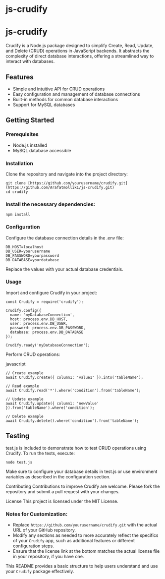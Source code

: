 # js-crudify
# js-crudify

Crudify is a Node.js package designed to simplify Create, Read, Update, and Delete (CRUD) operations in JavaScript backends. It abstracts the complexity of direct database interactions, offering a streamlined way to interact with databases.

## Features

- Simple and intuitive API for CRUD operations
- Easy configuration and management of database connections
- Built-in methods for common database interactions
- Support for MySQL databases

## Getting Started

### Prerequisites

- Node.js installed
- MySQL database accessible

### Installation

Clone the repository and navigate into the project directory:

```
git clone [https://github.com/yourusername/crudify.git](https://github.com/Arafatmollik1/js-crudify.git)
cd crudify
```

### Install the necessary dependencies:
```
npm install
```

### Configuration
Configure the database connection details in the .env file:
```
DB_HOST=localhost
DB_USER=yourusername
DB_PASSWORD=yourpassword
DB_DATABASE=yourdatabase
```
Replace the values with your actual database credentials.

### Usage
Import and configure Crudify in your project:

```
const Crudify = require('crudify');

Crudify.config({
  name: 'myDatabaseConnection',
  host: process.env.DB_HOST,
  user: process.env.DB_USER,
  password: process.env.DB_PASSWORD,
  database: process.env.DB_DATABASE
});

Crudify.ready('myDatabaseConnection');
```

Perform CRUD operations:

javascript
```
// Create example
await Crudify.create({ column1: 'value1' }).into('tableName');

// Read example
await Crudify.read('*').where('condition').from('tableName');

// Update example
await Crudify.update({ column1: 'newValue' }).from('tableName').where('condition');

// Delete example
await Crudify.delete().where('condition').from('tableName');
```

## Testing
test.js is included to demonstrate how to test CRUD operations using Crudify. To run the tests, execute:

```
node test.js
```
Make sure to configure your database details in test.js or use environment variables as described in the configuration section.

Contributing
Contributions to improve Crudify are welcome. Please fork the repository and submit a pull request with your changes.

License
This project is licensed under the MIT License.


### Notes for Customization:

- Replace `https://github.com/yourusername/crudify.git` with the actual URL of your GitHub repository.
- Modify any sections as needed to more accurately reflect the specifics of your `Crudify` app, such as additional features or different configuration steps.
- Ensure that the license link at the bottom matches the actual license file in your repository, if you have one.

This README provides a basic structure to help users understand and use your `Crudify` package effectively.




